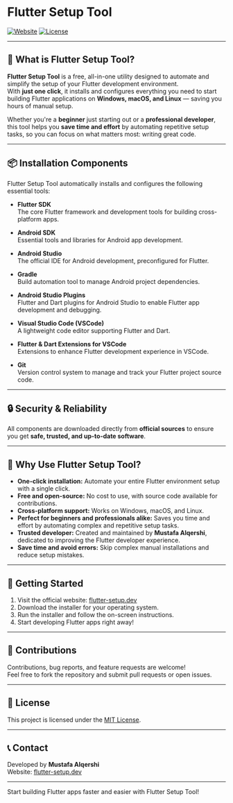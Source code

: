 # Flutter Setup Tool

[![Website](https://img.shields.io/badge/Website-flutter--setup.dev-blue)](https://flutter-setup.dev)
[![License](https://img.shields.io/badge/License-MIT-green)](LICENSE)

---

## 🚀 What is Flutter Setup Tool?

**Flutter Setup Tool** is a free, all-in-one utility designed to automate and simplify the setup of your Flutter development environment.  
With **just one click**, it installs and configures everything you need to start building Flutter applications on **Windows, macOS, and Linux** — saving you hours of manual setup.

Whether you're a **beginner** just starting out or a **professional developer**, this tool helps you **save time and effort** by automating repetitive setup tasks, so you can focus on what matters most: writing great code.

---

## 📦 Installation Components

Flutter Setup Tool automatically installs and configures the following essential tools:

- **Flutter SDK**  
  The core Flutter framework and development tools for building cross-platform apps.

- **Android SDK**  
  Essential tools and libraries for Android app development.

- **Android Studio**  
  The official IDE for Android development, preconfigured for Flutter.

- **Gradle**  
  Build automation tool to manage Android project dependencies.

- **Android Studio Plugins**  
  Flutter and Dart plugins for Android Studio to enable Flutter app development and debugging.

- **Visual Studio Code (VSCode)**  
  A lightweight code editor supporting Flutter and Dart.

- **Flutter & Dart Extensions for VSCode**  
  Extensions to enhance Flutter development experience in VSCode.

- **Git**  
  Version control system to manage and track your Flutter project source code.

---

## 🔒 Security & Reliability

All components are downloaded directly from **official sources** to ensure you get **safe, trusted, and up-to-date software**.

---

## 🙌 Why Use Flutter Setup Tool?

- **One-click installation:** Automate your entire Flutter environment setup with a single click.  
- **Free and open-source:** No cost to use, with source code available for contributions.  
- **Cross-platform support:** Works on Windows, macOS, and Linux.  
- **Perfect for beginners and professionals alike:** Saves you time and effort by automating complex and repetitive setup tasks.  
- **Trusted developer:** Created and maintained by **Mustafa Alqershi**, dedicated to improving the Flutter developer experience.  
- **Save time and avoid errors:** Skip complex manual installations and reduce setup mistakes.

---

## 🚀 Getting Started

1. Visit the official website: [flutter-setup.dev](https://flutter-setup.dev)  
2. Download the installer for your operating system.  
3. Run the installer and follow the on-screen instructions.  
4. Start developing Flutter apps right away!

---

## 🤝 Contributions

Contributions, bug reports, and feature requests are welcome!  
Feel free to fork the repository and submit pull requests or open issues.

---

## 📄 License

This project is licensed under the [MIT License](LICENSE).

---

## 📞 Contact

Developed by **Mustafa Alqershi**  
Website: [flutter-setup.dev](https://flutter-setup.dev)

---

Start building Flutter apps faster and easier with Flutter Setup Tool!

